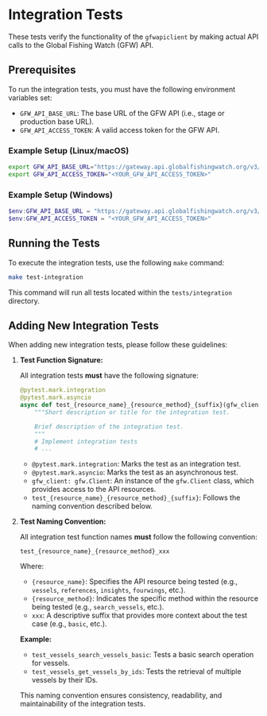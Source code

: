 # Integration Tests

These tests verify the functionality of the `gfwapiclient` by making actual API calls to the Global Fishing Watch (GFW) API.

## Prerequisites

To run the integration tests, you must have the following environment variables set:

* `GFW_API_BASE_URL`: The base URL of the GFW API (i.e., stage or production base URL).
* `GFW_API_ACCESS_TOKEN`: A valid access token for the GFW API.

### Example Setup (Linux/macOS)

```bash
export GFW_API_BASE_URL="https://gateway.api.globalfishingwatch.org/v3/"
export GFW_API_ACCESS_TOKEN="<YOUR_GFW_API_ACCESS_TOKEN>"
```

### Example Setup (Windows)

```powershell
$env:GFW_API_BASE_URL = "https://gateway.api.globalfishingwatch.org/v3/"
$env:GFW_API_ACCESS_TOKEN = "<YOUR_GFW_API_ACCESS_TOKEN>"
```

## Running the Tests

To execute the integration tests, use the following `make` command:

```bash
make test-integration
```

This command will run all tests located within the `tests/integration` directory.

## Adding New Integration Tests

When adding new integration tests, please follow these guidelines:

1.  **Test Function Signature:**

    All integration tests **must** have the following signature:

    ```python
    @pytest.mark.integration
    @pytest.mark.asyncio
    async def test_{resource_name}_{resource_method}_{suffix}(gfw_client: gfw.Client) -> None:
        """Short description or title for the integration test.

        Brief description of the integration test.
        """
        # Implement integration tests
        # ...
    ```

    * `@pytest.mark.integration`: Marks the test as an integration test.
    * `@pytest.mark.asyncio`: Marks the test as an asynchronous test.
    * `gfw_client: gfw.Client`: An instance of the `gfw.Client` class, which provides access to the API resources.
    * `test_{resource_name}_{resource_method}_{suffix}`: Follows the naming convention described below.

2.  **Test Naming Convention:**

    All integration test function names **must** follow the following convention:

    `test_{resource_name}_{resource_method}_xxx`

    Where:

    * `{resource_name}`: Specifies the API resource being tested (e.g., `vessels`, `references`, `insights`, `fourwings`, etc.).
    * `{resource_method}`: Indicates the specific method within the resource being tested (e.g., `search_vessels`, etc.).
    * `xxx`: A descriptive suffix that provides more context about the test case (e.g., `basic`, etc.).

    **Example:**

    * `test_vessels_search_vessels_basic`: Tests a basic search operation for vessels.
    * `test_vessels_get_vessels_by_ids`: Tests the retrieval of multiple vessels by their IDs.

    This naming convention ensures consistency, readability, and maintainability of the integration tests.

